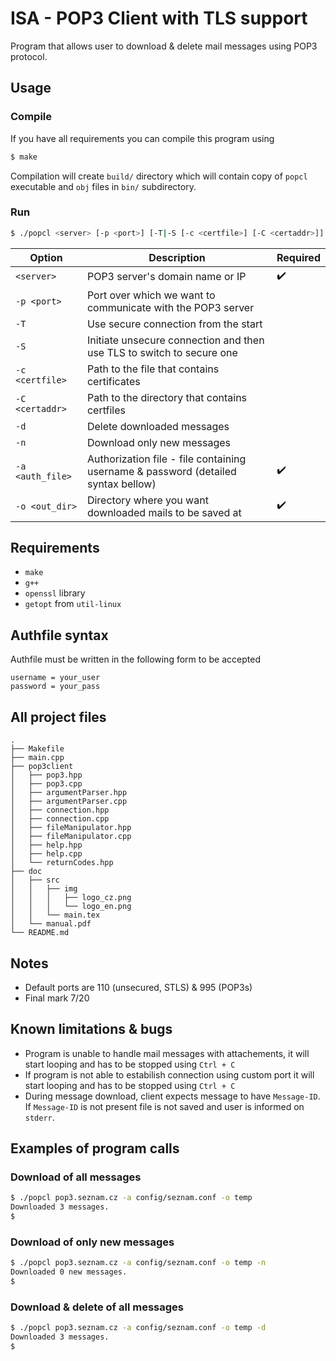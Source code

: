 # ISA - POP3 Client with TLS support
Program that allows user to download & delete mail messages using POP3 protocol.
## Usage
### Compile
If you have all requirements you can compile this program using
```bash
$ make
```
Compilation will create `build/` directory which will contain copy of `popcl` executable and `obj` files in `bin/` subdirectory.
### Run
```bash
$ ./popcl <server> [-p <port>] [-T|-S [-c <certfile>] [-C <certaddr>]] [-d] [-n] -a <auth_file> -o <out_dir>
```

| Option           	| Description                                                                       	| Required           	|
|------------------	|-----------------------------------------------------------------------------------	|--------------------	|
| `<server>`       	| POP3 server's domain name or IP                                                   	| :heavy_check_mark: 	|
| `-p <port>`      	| Port over which we want to communicate with the POP3 server                       	|                    	|
| `-T`             	| Use secure connection from the start                                              	|                    	|
| `-S`             	| Initiate unsecure connection and then use TLS to switch to secure one             	|                    	|
| `-c <certfile>`  	| Path to the file that contains certificates                                       	|                    	|
| `-C <certaddr>`  	| Path to the directory that contains certfiles                                     	|                    	|
| `-d`             	| Delete downloaded messages                                                        	|                    	|
| `-n`             	| Download only new messages                                                        	|                    	|
| `-a <auth_file>` 	| Authorization file - file containing username & password (detailed syntax bellow) 	| :heavy_check_mark: 	|
| `-o <out_dir>`   	| Directory where you want downloaded mails to be saved at                          	| :heavy_check_mark: 	|

## Requirements
- `make`
- `g++`
- `openssl` library
- `getopt` from `util-linux`
## Authfile syntax
Authfile must be written in the following form to be accepted
```
username = your_user
password = your_pass
```
## All project files
```
.
├── Makefile
├── main.cpp
├── pop3client
│   ├── pop3.hpp
│   ├── pop3.cpp
│   ├── argumentParser.hpp
│   ├── argumentParser.cpp
│   ├── connection.hpp
│   ├── connection.cpp
│   ├── fileManipulator.hpp
│   ├── fileManipulator.cpp
│   ├── help.hpp
│   ├── help.cpp
│   └── returnCodes.hpp
├── doc
│   ├── src
│   │   ├── img
│   │   │   ├── logo_cz.png
│   │   │   └── logo_en.png
│   │   └── main.tex
│   └── manual.pdf
└── README.md
```
## Notes
- Default ports are 110 (unsecured, STLS) & 995 (POP3s)
- Final mark 7/20
## Known limitations & bugs
- Program is unable to handle mail messages with attachements, it will start looping and has to be stopped using `Ctrl + C`
- If program is not able to estabilish connection using custom port it will start looping and has to be stopped using `Ctrl + C`
- During message download, client expects message to have `Message-ID`. If `Message-ID` is not present file is not saved and user is informed on `stderr`.

## Examples of program calls
### Download of all messages
```bash
$ ./popcl pop3.seznam.cz -a config/seznam.conf -o temp
Downloaded 3 messages.
$
```
### Download of only new messages
```bash
$ ./popcl pop3.seznam.cz -a config/seznam.conf -o temp -n
Downloaded 0 new messages.
$
```
### Download & delete of all messages
```bash
$ ./popcl pop3.seznam.cz -a config/seznam.conf -o temp -d
Downloaded 3 messages.
$
```
